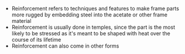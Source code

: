 - Reinforcement refers to techniques and features to make frame parts more rugged by embedding steel into the acetate or other frame material
- Reinforcement is usually done in temples, since the part is the most likely to be stressed as it's meant to be shaped with heat over the course of its lifetime
- Reinforcement can also come in other forms